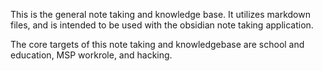 This is the general note taking and knowledge base. It utilizes markdown files, and is intended to be used with the obsidian note taking application.

The core targets of this note taking and knowledgebase are school and education, MSP workrole, and hacking.